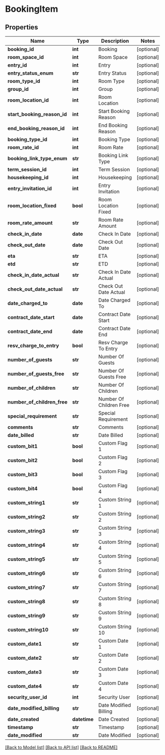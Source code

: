 # BookingItem

## Properties
Name | Type | Description | Notes
------------ | ------------- | ------------- | -------------
**booking_id** | **int** | Booking | [optional] 
**room_space_id** | **int** | Room Space | [optional] 
**entry_id** | **int** | Entry | [optional] 
**entry_status_enum** | **str** | Entry Status | [optional] 
**room_type_id** | **int** | Room Type | [optional] 
**group_id** | **int** | Group | [optional] 
**room_location_id** | **int** | Room Location | [optional] 
**start_booking_reason_id** | **int** | Start Booking Reason | [optional] 
**end_booking_reason_id** | **int** | End Booking Reason | [optional] 
**booking_type_id** | **int** | Booking Type | [optional] 
**room_rate_id** | **int** | Room Rate | [optional] 
**booking_link_type_enum** | **str** | Booking Link Type | [optional] 
**term_session_id** | **int** | Term Session | [optional] 
**housekeeping_id** | **int** | Housekeeping | [optional] 
**entry_invitation_id** | **int** | Entry Invitation | [optional] 
**room_location_fixed** | **bool** | Room Location Fixed | [optional] 
**room_rate_amount** | **str** | Room Rate Amount | [optional] 
**check_in_date** | **date** | Check In Date | [optional] 
**check_out_date** | **date** | Check Out Date | [optional] 
**eta** | **str** | ETA | [optional] 
**etd** | **str** | ETD | [optional] 
**check_in_date_actual** | **str** | Check In Date Actual | [optional] 
**check_out_date_actual** | **str** | Check Out Date Actual | [optional] 
**date_charged_to** | **date** | Date Charged To | [optional] 
**contract_date_start** | **date** | Contract Date Start | [optional] 
**contract_date_end** | **date** | Contract Date End | [optional] 
**resv_charge_to_entry** | **bool** | Resv Charge To Entry | [optional] 
**number_of_guests** | **str** | Number Of Guests | [optional] 
**number_of_guests_free** | **str** | Number Of Guests Free | [optional] 
**number_of_children** | **str** | Number Of Children | [optional] 
**number_of_children_free** | **str** | Number Of Children Free | [optional] 
**special_requirement** | **str** | Special Requirement | [optional] 
**comments** | **str** | Comments | [optional] 
**date_billed** | **str** | Date Billed | [optional] 
**custom_bit1** | **bool** | Custom Flag 1 | [optional] 
**custom_bit2** | **bool** | Custom Flag 2 | [optional] 
**custom_bit3** | **bool** | Custom Flag 3 | [optional] 
**custom_bit4** | **bool** | Custom Flag 4 | [optional] 
**custom_string1** | **str** | Custom String 1 | [optional] 
**custom_string2** | **str** | Custom String 2 | [optional] 
**custom_string3** | **str** | Custom String 3 | [optional] 
**custom_string4** | **str** | Custom String 4 | [optional] 
**custom_string5** | **str** | Custom String 5 | [optional] 
**custom_string6** | **str** | Custom String 6 | [optional] 
**custom_string7** | **str** | Custom String 7 | [optional] 
**custom_string8** | **str** | Custom String 8 | [optional] 
**custom_string9** | **str** | Custom String 9 | [optional] 
**custom_string10** | **str** | Custom String 10 | [optional] 
**custom_date1** | **str** | Custom Date 1 | [optional] 
**custom_date2** | **str** | Custom Date 2 | [optional] 
**custom_date3** | **str** | Custom Date 3 | [optional] 
**custom_date4** | **str** | Custom Date 4 | [optional] 
**security_user_id** | **int** | Security User | [optional] 
**date_modified_billing** | **str** | Date Modified Billing | [optional] 
**date_created** | **datetime** | Date Created | [optional] 
**timestamp** | **str** | Timestamp | [optional] 
**date_modified** | **str** | Date Modified | [optional] 

[[Back to Model list]](../README.md#documentation-for-models) [[Back to API list]](../README.md#documentation-for-api-endpoints) [[Back to README]](../README.md)


